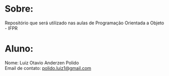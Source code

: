 # Sobre:
Repositório que será utilizado nas aulas de Programação Orientada a Objeto - IFPR

# Aluno: 
Nome: Luiz Otavio Anderzen Polido <br />
Email de contato: polido.luiz1@gmail.com
